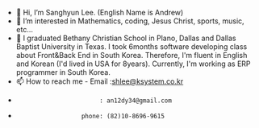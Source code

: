 - 👋 Hi, I’m Sanghyun Lee. (English Name is Andrew)
- 👀 I’m interested in Mathematics, coding, Jesus Christ, sports, music, etc...
- 🌱 I graduated Bethany Christian School in Plano, Dallas and Dallas Baptist University in Texas. I took 6months software developing class about Front&Back End in South Korea.
      Therefore, I'm fluent in English and Korean (I'd lived in USA for 8years). 
      Currently, I'm working as ERP programmer in South Korea. 
- 📫 How to reach me - Email :shlee@ksystem.co.kr
-                            : an12dy34@gmail.com
-                       phone: (82)10-8696-9615 

<!---
shng22/shng22 is a ✨ special ✨ repository because its `README.md` (this file) appears on your GitHub profile.
You can click the Preview link to take a look at your changes.
--->
